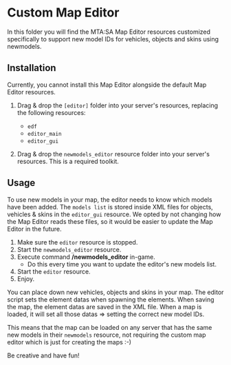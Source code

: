 # Custom Map Editor

In this folder you will find the MTA:SA Map Editor resources customized specifically to support new model IDs for vehicles, objects and skins using newmodels.

## Installation

Currently, you cannot install this Map Editor alongside the default Map Editor resources.

1. Drag & drop the `[editor]` folder into your server's resources, replacing the following resources:
    * `edf`
    * `editor_main`
    * `editor_gui`

2. Drag & drop the `newmodels_editor` resource folder into your server's resources. This is a required toolkit.

## Usage

To use new models in your map, the editor needs to know which models have been added. The `models list` is stored inside XML files for objects, vehicles & skins in the `editor_gui` resource. We opted by not changing how the Map Editor reads these files, so it would be easier to update the Map Editor in the future.

1. Make sure the `editor` resource is stopped.
2. Start the `newmodels_editor` resource.
3. Execute command **/newmodels_editor** in-game.
   * Do this every time you want to update the editor's new models list.
4. Start the `editor` resource.
5. Enjoy.

You can place down new vehicles, objects and skins in your map. The editor script sets the element datas when spawning the elements.
When saving the map, the element datas are saved in the XML file. When a map is loaded, it will set all those datas => setting the correct new model IDs.

This means that the map can be loaded on any server that has the same new models in their `newmodels` resource, not requiring the custom map editor which is just for creating the maps :-)

Be creative and have fun!
